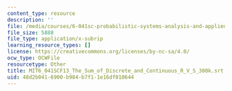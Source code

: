```yaml
---
content_type: resource
description: ''
file: /media/courses/6-041sc-probabilistic-systems-analysis-and-applied-probability-fall-2013/48d2b0416900b984b7f11e16df010644_MIT6_041SCF13_The_Sum_of_Discrete_and_Continuous_R_V_S_300k.srt
file_size: 5888
file_type: application/x-subrip
learning_resource_types: []
license: https://creativecommons.org/licenses/by-nc-sa/4.0/
ocw_type: OCWFile
resourcetype: Other
title: MIT6_041SCF13_The_Sum_of_Discrete_and_Continuous_R_V_S_300k.srt
uid: 48d2b041-6900-b984-b7f1-1e16df010644
---
```

